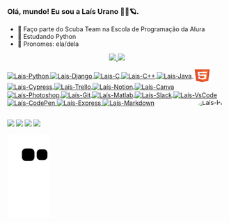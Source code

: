 ### Olá, mundo! Eu sou a Laís Urano 👩‍💻🪐.

- 💙 Faço parte do Scuba Team na Escola de Programação da Alura
- 🐍 Estudando Python
- 💭 Pronomes: ela/dela

<div align="center">
  <a href="https://github.com/uranolais">
  <img height="180em" src="https://github-readme-stats.vercel.app/api?username=uranolais&show_icons=true&theme=dracula&include_all_commits=true&count_private=true"/>
  <img height="180em" src="https://github-readme-stats.vercel.app/api/top-langs/?username=uranolais&layout=compact&langs_count=7&theme=dracula"/>
</div>

<div style="display: inline_block"><br>
  <img align="center" alt="Lais-Python" height="30" width="40" src="https://raw.githubusercontent.com/abrahamcalf/programming-languages-logos/master/src/python/python.png">
  <img align="center" alt="Lais-Django" height="30" width="40" src="https://cdn.jsdelivr.net/gh/devicons/devicon/icons/django/django-plain.svg">
  <img align="center" alt="Lais-C" height="30" width="40" src="https://raw.githubusercontent.com/abrahamcalf/programming-languages-logos/master/src/c/c.png">
  <img align="center" alt="Lais-C++" height="30" width="40" src="https://cdn.jsdelivr.net/gh/devicons/devicon/icons/cplusplus/cplusplus-original.svg">
  <img align="center" alt="Lais-Java" height="30" width="40" src="https://raw.githubusercontent.com/abrahamcalf/programming-languages-logos/master/src/java/java.png">
  <img align="center" alt="Laís-HTML" height="30" width="40" src="https://raw.githubusercontent.com/devicons/devicon/master/icons/html5/html5-original.svg">
  <img align="center" alt="Lais-Cypress" height="30" width="40" src="https://user-images.githubusercontent.com/95968249/213702887-6e6594e3-5b62-4def-87bf-01aac54b09b4.png">
  <img align="center" alt="Laís-Trello" height="30" width="40" src="https://user-images.githubusercontent.com/95968249/205514076-90bac066-9f5b-4de2-8735-758163f86fa3.png">
  <img align="center" alt="Laís-Notion" height="30" width="40" src="https://user-images.githubusercontent.com/95968249/205514091-c4d02a3e-0565-49c9-8a27-f4288fd6f85e.png">
  <img align="center" alt="Laís-Canva" height="30" width="40" src="https://cdn.jsdelivr.net/gh/devicons/devicon/icons/canva/canva-original.svg">
  <img align="center" alt="Laís-Photoshop" height="30" width="40" src="https://cdn.jsdelivr.net/gh/devicons/devicon/icons/photoshop/photoshop-plain.svg">
  <img align="center" alt="Laís-Git" height="30" width="40" src="https://cdn.jsdelivr.net/gh/devicons/devicon/icons/git/git-original.svg">
  <img align="center" alt="Laís-Matlab" height="30" width="40" src="https://cdn.jsdelivr.net/gh/devicons/devicon/icons/matlab/matlab-original.svg">
  <img align="center" alt="Laís-Slack" height="30" width="40" src="https://cdn.jsdelivr.net/gh/devicons/devicon/icons/slack/slack-original.svg">
  <img align="center" alt="Laís-VsCode" height="30" width="40" src="https://cdn.jsdelivr.net/gh/devicons/devicon/icons/visualstudio/visualstudio-plain.svg">
  <img align="center" alt="Laís-CodePen" height="30" width="40" src="https://cdn.jsdelivr.net/gh/devicons/devicon/icons/codepen/codepen-plain.svg">
  <img align="center" alt="Laís-Express" height="30" width="40" src="https://cdn.jsdelivr.net/gh/devicons/devicon/icons/express/express-original.svg" />    
  <img align="center" alt="Laís-Markdown" height="30" width="40" src="https://cdn.jsdelivr.net/gh/devicons/devicon/icons/markdown/markdown-original.svg" />
          
  <img align="right" alt="Lais-PIC" height="150" style="border-radius:50px;" src="https://user-images.githubusercontent.com/95968249/215878910-0764324e-0067-4df5-8a76-ae3d8527ee44.png">
</div>

##

<div> 
  <a href="https://www.instagram.com/laisbritoup/" target="_blank"><img src="https://img.shields.io/badge/-Instagram-%23E4405F?style=for-the-badge&logo=instagram&logoColor=white" target="_blank"></a>
  <a href = "mailto:lais.urano@gmail.com"><img src="https://img.shields.io/badge/-Gmail-%23333?style=for-the-badge&logo=gmail&logoColor=white" target="_blank"></a>
  <a href="https://www.linkedin.com/in/la%C3%ADs-urano-9a41451b3/" target="_blank"><img src="https://img.shields.io/badge/-LinkedIn-%230077B5?style=for-the-badge&logo=linkedin&logoColor=white" target="_blank"></a>
  <a href="Laís Urano#6496" target="_blank"><img src="https://img.shields.io/badge/Discord-7289DA?style=for-the-badge&logo=discord&logoColor=white" target="_blank"></a>
  
  

![Snake animation](https://github.com/uranolais/uranolais/blob/output/github-contribution-grid-snake.svg)

 </div>

